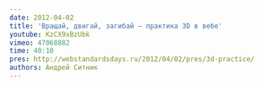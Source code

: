 ```yaml
---
date: 2012-04-02
title: 'Вращай, двигай, загибай — практика 3D в вебе'
youtube: KzCX9xBzUbk
vimeo: 47068882
time: 40:10
pres: http://webstandardsdays.ru/2012/04/02/pres/3d-practice/
authors: Андрей Ситник
---
```

